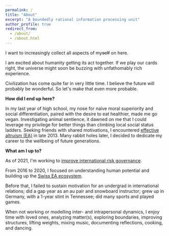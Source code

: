 ```yaml
---
permalink: /
title: "About"
excerpt: "A boundedly rational information processing unit"
author_profile: true
redirect_from: 
  - /about/
  - /about.html
---
```

I want to increasingly collect all aspects of my~~self~~ on here. 

I am excited about humanity getting its act together. If we play our cards right, the universe might soon be buzzing with unfathomably rich experience.

Civilization has come quite far in very little time. I believe the future will probably be wonderful. So let's make that even more probable. 

**How did I end up here?**

In my last year of high school, my nose for naïve moral superiority and social differentiation, paired with the desire to eat healthier, made me go vegan. Investigating animal sentience, it dawned on me that I could leverage my privilege for better things than climbing local social status ladders. Seeking friends with shared motivations, I encountered [effective altruism (EA)](https://en.wikipedia.org/wiki/Effective_altruism) in late 2013. Many rabbit holes later, I decided to dedicate my career to the wellbeing of future generations.

**What am I up to?**

As of 2021, I'm working to [improve international risk governance](https://simoninstitute.ch/).

From 2016 to 2020, I focused on understanding human potential and building up the [Swiss EA ecosystem](https://effectivealtruism.ch/).

Before that, I failed to sustain motivation for an undergrad in international relations; did a gap year as an au pair and snowboard instructor; grew up in Germany, with a 1-year stint in Tennessee; did many sports and played games.

When not working or modelling inter- and intrapersonal dynamics, I enjoy time with loved ones, analyzing matter(s), exploring boundaries, improving structures, lifting weights, mixing music, documenting reflections, cooking, and dancing.
